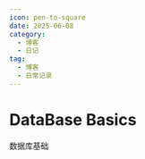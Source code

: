 ```yaml
---
icon: pen-to-square
date: 2025-06-08
category:
  - 博客
  - 日记
tag:
  - 博客
  - 日常记录
---
```


# DataBase Basics
数据库基础